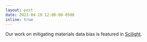 ```yaml
---
layout: post
date: 2023-04-10 12:00:00-0500
inline: true
---
```


Our work on mitigating materials data bias is featured in [Scilight](https://doi.org/10.1063/10.0017860).
